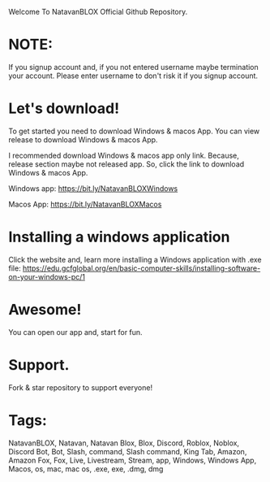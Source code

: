Welcome To NatavanBLOX Official Github Repository. 


# NOTE: 

If you signup account and, if you not entered username maybe termination your account. Please enter username to don't risk it if you signup account.


# Let's download! 

To get started you need to download Windows & macos App. You can view release to download Windows & macos App. 

I recommended download Windows & macos app only link. Because, release section maybe not released app. So, click the link to download Windows & macos App. 

Windows app: 
https://bit.ly/NatavanBLOXWindows

Macos App:
https://bit.ly/NatavanBLOXMacos


# Installing a windows application 

Click the website and, learn more installing a Windows application with .exe file: https://edu.gcfglobal.org/en/basic-computer-skills/installing-software-on-your-windows-pc/1 




# Awesome! 

You can open our app and, start for fun. 



# Support.

Fork & star repository to support everyone!



# Tags: 

NatavanBLOX, Natavan, Natavan Blox, Blox, Discord, Roblox, Noblox, Discord Bot, Bot, Slash, command, Slash command, King Tab, Amazon, Amazon Fox, Fox, Live, Livestream, Stream, app, Windows, Windows App, Macos, os, mac, mac os, .exe, exe, .dmg, dmg
